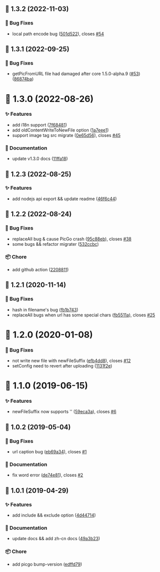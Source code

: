 ## :tada: 1.3.2 (2022-11-03)

### :bug: Bug Fixes

- local path encode bug ([501d522](https://github.com/PicGo/picgo-plugin-ngte-migrater/commit/501d522)), closes [#54](https://github.com/PicGo/picgo-plugin-ngte-migrater/issues/54)

## :tada: 1.3.1 (2022-09-25)

### :bug: Bug Fixes

- getPicFromURL file had damaged after core 1.5.0-alpha.9 ([#53](https://github.com/PicGo/picgo-plugin-ngte-migrater/issues/53)) ([86874ba](https://github.com/PicGo/picgo-plugin-ngte-migrater/commit/86874ba))

# :tada: 1.3.0 (2022-08-26)

### :sparkles: Features

- add i18n support ([7f68481](https://github.com/PicGo/picgo-plugin-ngte-migrater/commit/7f68481))
- add oldContentWriteToNewFile option ([1a7eee1](https://github.com/PicGo/picgo-plugin-ngte-migrater/commit/1a7eee1))
- support image tag src migrate ([0e65d56](https://github.com/PicGo/picgo-plugin-ngte-migrater/commit/0e65d56)), closes [#45](https://github.com/PicGo/picgo-plugin-ngte-migrater/issues/45)

### :pencil: Documentation

- update v1.3.0 docs ([11ffa18](https://github.com/PicGo/picgo-plugin-ngte-migrater/commit/11ffa18))

## :tada: 1.2.3 (2022-08-25)

### :sparkles: Features

- add nodejs api export \&\& update readme ([46f6c44](https://github.com/PicGo/picgo-plugin-ngte-migrater/commit/46f6c44))

## :tada: 1.2.2 (2022-08-24)

### :bug: Bug Fixes

- replaceAll bug & cause PicGo crash ([95c88eb](https://github.com/PicGo/picgo-plugin-ngte-migrater/commit/95c88eb)), closes [#38](https://github.com/PicGo/picgo-plugin-ngte-migrater/issues/38)
- some bugs && refactor migrater ([532ccbc](https://github.com/PicGo/picgo-plugin-ngte-migrater/commit/532ccbc))

### :package: Chore

- add github action ([2208811](https://github.com/PicGo/picgo-plugin-ngte-migrater/commit/2208811))

## :tada: 1.2.1 (2020-11-14)

### :bug: Bug Fixes

- hash in filename's bug ([fb1b743](https://github.com/PicGo/picgo-plugin-ngte-migrater/commit/fb1b743))
- replaceAll bugs when url has some special chars ([fb5511a](https://github.com/PicGo/picgo-plugin-ngte-migrater/commit/fb5511a)), closes [#25](https://github.com/PicGo/picgo-plugin-ngte-migrater/issues/25)

# :tada: 1.2.0 (2020-01-08)

### :bug: Bug Fixes

- not write new file with newFileSuffix ([efb4dd8](https://github.com/PicGo/picgo-plugin-ngte-migrater/commit/efb4dd8)), closes [#12](https://github.com/PicGo/picgo-plugin-ngte-migrater/issues/12)
- setConfig need to revert after uploading ([1131f2e](https://github.com/PicGo/picgo-plugin-ngte-migrater/commit/1131f2e))

# :tada: 1.1.0 (2019-06-15)

### :sparkles: Features

- newFileSuffix now supports '' ([59eca3a](https://github.com/PicGo/picgo-plugin-ngte-migrater/commit/59eca3a)), closes [#6](https://github.com/PicGo/picgo-plugin-ngte-migrater/issues/6)

## :tada: 1.0.2 (2019-05-04)

### :bug: Bug Fixes

- url caption bug ([eb69a34](https://github.com/PicGo/picgo-plugin-ngte-migrater/commit/eb69a34)), closes [#1](https://github.com/PicGo/picgo-plugin-ngte-migrater/issues/1)

### :pencil: Documentation

- fix word error ([de74e81](https://github.com/PicGo/picgo-plugin-ngte-migrater/commit/de74e81)), closes [#2](https://github.com/PicGo/picgo-plugin-ngte-migrater/issues/2)

## :tada: 1.0.1 (2019-04-29)

### :sparkles: Features

- add include && exclude option ([4d44714](https://github.com/PicGo/picgo-plugin-ngte-migrater/commit/4d44714))

### :pencil: Documentation

- update docs && add zh-cn docs ([49a3b23](https://github.com/PicGo/picgo-plugin-ngte-migrater/commit/49a3b23))

### :package: Chore

- add picgo bump-version ([edffd79](https://github.com/PicGo/picgo-plugin-ngte-migrater/commit/edffd79))
